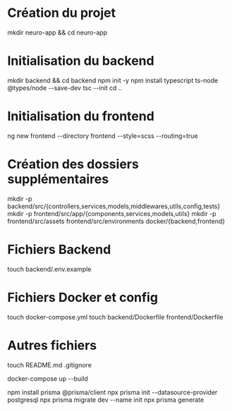 # Création du projet
mkdir neuro-app && cd neuro-app

# Initialisation du backend
mkdir backend && cd backend
npm init -y
npm install typescript ts-node @types/node --save-dev
tsc --init
cd ..

# Initialisation du frontend
ng new frontend --directory frontend --style=scss --routing=true

# Création des dossiers supplémentaires
mkdir -p backend/src/{controllers,services,models,middlewares,utils,config,tests}
mkdir -p frontend/src/app/{components,services,models,utils}
mkdir -p frontend/src/assets frontend/src/environments docker/{backend,frontend}

# Fichiers Backend
touch backend/.env.example

# Fichiers Docker et config
touch docker-compose.yml
touch backend/Dockerfile frontend/Dockerfile

# Autres fichiers
touch README.md .gitignore

docker-compose up --build

npm install prisma @prisma/client
npx prisma init --datasource-provider postgresql
npx prisma migrate dev --name init
npx prisma generate